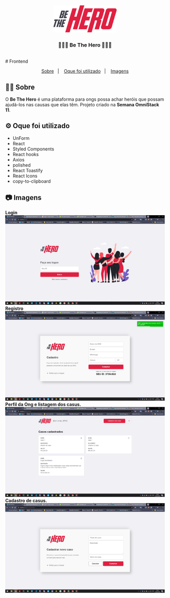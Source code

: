 
<h1 align="center">
    <img alt="Be The hero" src="frontend/src/assets/logo.svg" width="200px" />
</h1>

<h3 align="center">
  💜🦸‍♀️ Be The Hero 🦹‍♂️🆘
</h3>
<br />
# Frontend
<p align="center">
  <a href="#rocket-sobre-o-desafio">Sobre</a>&nbsp;&nbsp;&nbsp;|&nbsp;&nbsp;&nbsp;
  <a href='#gear-oque-foi-utilizado'>Oque foi utilizado</a>&nbsp;&nbsp;&nbsp;|&nbsp;&nbsp;&nbsp;
  <a href="#camera-imagens">Imagens</a>
</p>

## 🦸‍♀️ Sobre

O <strong>Be The Hero</strong> é uma plataforma para ongs possa achar heróis que possam ajudá-los nas causas que elas têm.
Projeto criado na <strong>Semana OmniStack 11</strong>.



## ⚙️ Oque foi utilizado
<ul>
  <li>UnForm</li>
  <li>React</li>
  <li>Styled Components</li>
  <li>React hooks</li>
  <li>Axios</li>
  <li>polished</li>
  <li>React Toastify</li>
  <li>React Icons</li>
  <li>copy-to-clipboard</li>
</ul>

## 📷 Imagens

<strong>Login</strong>
<img src='frontend/img/login.png'>
<br />
<strong>Registro</strong>
<img src='frontend/img/register.png'>
<br />
<strong>Perfil da Ong e listagem dos casus.</strong>
<img src='frontend/img/profile.png'>
<br />
<strong>Cadastro de casus.</strong>
<img src='frontend/img/incidents.png'>
